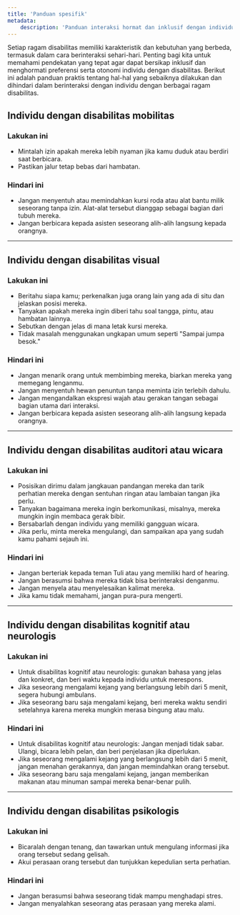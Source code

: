 ```yaml
---
title: 'Panduan spesifik'
metadata:
    description: 'Panduan interaksi hormat dan inklusif dengan individu dengan disabilitas berdasarkan ragam disabilitasnya.'
---
```


Setiap ragam disabilitas memiliki karakteristik dan kebutuhan yang berbeda, termasuk dalam cara berinteraksi sehari-hari. Penting bagi kita untuk memahami pendekatan yang tepat agar dapat bersikap inklusif dan menghormati preferensi serta otonomi individu dengan disabilitas. Berikut ini adalah panduan praktis tentang hal-hal yang sebaiknya dilakukan dan dihindari dalam berinteraksi dengan individu dengan berbagai ragam disabilitas.

## Individu dengan disabilitas mobilitas

### Lakukan ini

* Mintalah izin apakah mereka lebih nyaman jika kamu duduk atau berdiri saat berbicara.
* Pastikan jalur tetap bebas dari hambatan.

### Hindari ini

* Jangan menyentuh atau memindahkan kursi roda atau alat bantu milik seseorang tanpa izin. Alat-alat tersebut dianggap sebagai bagian dari tubuh mereka.
* Jangan berbicara kepada asisten seseorang alih-alih langsung kepada orangnya.

---

## Individu dengan disabilitas visual

### Lakukan ini

* Beritahu siapa kamu; perkenalkan juga orang lain yang ada di situ dan jelaskan posisi mereka.
* Tanyakan apakah mereka ingin diberi tahu soal tangga, pintu, atau hambatan lainnya.
* Sebutkan dengan jelas di mana letak kursi mereka.
* Tidak masalah menggunakan ungkapan umum seperti "Sampai jumpa besok."

### Hindari ini

* Jangan menarik orang untuk membimbing mereka, biarkan mereka yang memegang lenganmu.
* Jangan menyentuh hewan penuntun tanpa meminta izin terlebih dahulu.
* Jangan mengandalkan ekspresi wajah atau gerakan tangan sebagai bagian utama dari interaksi.
* Jangan berbicara kepada asisten seseorang alih-alih langsung kepada orangnya.

---

## Individu dengan disabilitas auditori atau wicara

### Lakukan ini

* Posisikan dirimu dalam jangkauan pandangan mereka dan tarik perhatian mereka dengan sentuhan ringan atau lambaian tangan jika perlu.
* Tanyakan bagaimana mereka ingin berkomunikasi, misalnya, mereka mungkin ingin membaca gerak bibir.
* Bersabarlah dengan individu yang memiliki gangguan wicara.
* Jika perlu, minta mereka mengulangi, dan sampaikan apa yang sudah kamu pahami sejauh ini.

### Hindari ini
* Jangan berteriak kepada teman Tuli atau yang memiliki hard of hearing.
* Jangan berasumsi bahwa mereka tidak bisa berinteraksi denganmu.
* Jangan menyela atau menyelesaikan kalimat mereka.
* Jika kamu tidak memahami, jangan pura-pura mengerti.

---

## Individu dengan disabilitas kognitif atau neurologis

### Lakukan ini
* Untuk disabilitas kognitif atau neurologis: gunakan bahasa yang jelas dan konkret, dan beri waktu kepada individu untuk merespons.
* Jika seseorang mengalami kejang yang berlangsung lebih dari 5 menit, segera hubungi ambulans.
* Jika seseorang baru saja mengalami kejang, beri mereka waktu sendiri setelahnya karena mereka mungkin merasa bingung atau malu.

### Hindari ini
* Untuk disabilitas kognitif atau neurologis: Jangan menjadi tidak sabar. Ulangi, bicara lebih pelan, dan beri penjelasan jika diperlukan.
* Jika seseorang mengalami kejang yang berlangsung lebih dari 5 menit, jangan menahan gerakannya, dan jangan memindahkan orang tersebut.
* Jika seseorang baru saja mengalami kejang, jangan memberikan makanan atau minuman sampai mereka benar-benar pulih.   

---

## Individu dengan disabilitas psikologis

### Lakukan ini

* Bicaralah dengan tenang, dan tawarkan untuk mengulang informasi jika orang tersebut sedang gelisah.
* Akui perasaan orang tersebut dan tunjukkan kepedulian serta perhatian.

### Hindari ini

* Jangan berasumsi bahwa seseorang tidak mampu menghadapi stres.
* Jangan menyalahkan seseorang atas perasaan yang mereka alami. 